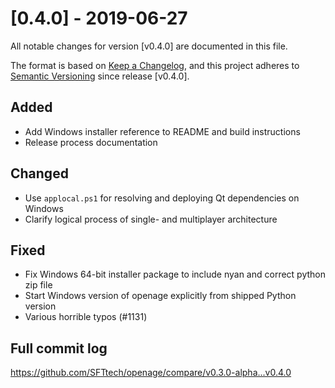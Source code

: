 # [0.4.0] - 2019-06-27
All notable changes for version [v0.4.0] are documented in this file.

The format is based on [Keep a Changelog](https://keepachangelog.com/en/1.0.0/),
and this project adheres to [Semantic Versioning](https://semver.org/spec/v2.0.0.html) since release [v0.4.0].

## Added
- Add Windows installer reference to README and build instructions
- Release process documentation

## Changed
- Use `applocal.ps1` for resolving and deploying Qt dependencies on Windows
- Clarify logical process of single- and multiplayer architecture

## Fixed
- Fix Windows 64-bit installer package to include nyan and correct python zip file
- Start Windows version of openage explicitly from shipped Python version
- Various horrible typos (#1131)

## Full commit log

https://github.com/SFTtech/openage/compare/v0.3.0-alpha...v0.4.0
